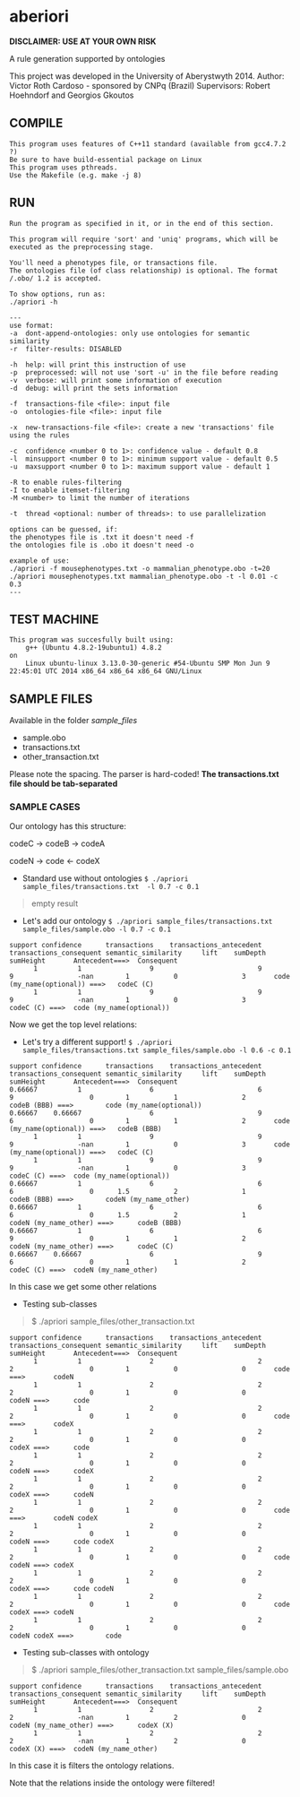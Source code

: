 # aberiori 

**DISCLAIMER: USE AT YOUR OWN RISK**

A rule generation supported by ontologies

This project was developed in the University of Aberystwyth 2014.
Author: Victor Roth Cardoso - sponsored by CNPq (Brazil)
Supervisors: Robert Hoehndorf and Georgios Gkoutos
 
## COMPILE
	This program uses features of C++11 standard (available from gcc4.7.2 ?)
	Be sure to have build-essential package on Linux
	This program uses pthreads.
	Use the Makefile (e.g. make -j 8)
	
## RUN
	Run the program as specified in it, or in the end of this section.

	This program will require 'sort' and 'uniq' programs, which will be executed as the preprocessing stage.
	
	You'll need a phenotypes file, or transactions file.
	The ontologies file (of class relationship) is optional. The format /.obo/ 1.2 is accepted.
	
	To show options, run as:
	./apriori -h
	
	---
	use format:
	-a	dont-append-ontologies: only use ontologies for semantic similarity
	-r	filter-results: DISABLED

	-h	help: will print this instruction of use
	-p	preprocessed: will not use 'sort -u' in the file before reading
	-v	verbose: will print some information of execution
	-d	debug: will print the sets information

	-f	transactions-file <file>: input file
	-o	ontologies-file <file>: input file

	-x	new-transactions-file <file>: create a new 'transactions' file using the rules

	-c	confidence <number 0 to 1>: confidence value - default 0.8
	-l	minsupport <number 0 to 1>: minimum support value - default 0.5
	-u	maxsupport <number 0 to 1>: maximum support value - default 1

	-R to enable rules-filtering
	-I to enable itemset-filtering
	-M <number> to limit the number of iterations

	-t	thread <optional: number of threads>: to use parallelization

	options can be guessed, if:
	the phenotypes file is .txt it doesn't need -f
	the ontologies file is .obo it doesn't need -o

	example of use: 
	./apriori -f mousephenotypes.txt -o mammalian_phenotype.obo -t=20
	./apriori mousephenotypes.txt mammalian_phenotype.obo -t -l 0.01 -c 0.3
	---

## TEST MACHINE
	This program was succesfully built using:
		g++ (Ubuntu 4.8.2-19ubuntu1) 4.8.2
	on
		Linux ubuntu-linux 3.13.0-30-generic #54-Ubuntu SMP Mon Jun 9 22:45:01 UTC 2014 x86_64 x86_64 x86_64 GNU/Linux

## SAMPLE FILES

Available in the folder *sample_files*
- sample.obo
- transactions.txt
- other_transaction.txt

Please note the spacing. The parser is hard-coded!
**The transactions.txt file should be tab-separated**

### SAMPLE CASES

Our ontology has this structure:

codeC -> codeB -> codeA

codeN -> code <- codeX

- Standard use without ontologies
`$ ./apriori sample_files/transactions.txt  -l 0.7 -c 0.1`
> empty result

- Let's add our ontology
`$ ./apriori sample_files/transactions.txt sample_files/sample.obo -l 0.7 -c 0.1`
```
support confidence      transactions    transactions_antecedent transactions_consequent semantic_similarity     lift    sumDepth        sumHeight       Antecedent===>  Consequent
      1          1                 9                          9                       9                -nan        1           0                3       code (my_name(optional)) ===>   codeC (C) 
      1          1                 9                          9                       9                -nan        1           0                3       codeC (C) ===>  code (my_name(optional)) 
```
Now we get the top level relations:

- Let's try a different support!
`$ ./apriori sample_files/transactions.txt sample_files/sample.obo -l 0.6 -c 0.1`
```
support confidence      transactions    transactions_antecedent transactions_consequent semantic_similarity     lift    sumDepth        sumHeight       Antecedent===>  Consequent
0.66667          1                 6                          6                       9                   0        1           1                2       codeB (BBB) ===>        code (my_name(optional)) 
0.66667    0.66667                 6                          9                       6                   0        1           1                2       code (my_name(optional)) ===>   codeB (BBB) 
      1          1                 9                          9                       9                -nan        1           0                3       code (my_name(optional)) ===>   codeC (C) 
      1          1                 9                          9                       9                -nan        1           0                3       codeC (C) ===>  code (my_name(optional)) 
0.66667          1                 6                          6                       6                   0      1.5           2                1       codeB (BBB) ===>        codeN (my_name_other) 
0.66667          1                 6                          6                       6                   0      1.5           2                1       codeN (my_name_other) ===>      codeB (BBB) 
0.66667          1                 6                          6                       9                   0        1           1                2       codeN (my_name_other) ===>      codeC (C) 
0.66667    0.66667                 6                          9                       6                   0        1           1                2       codeC (C) ===>  codeN (my_name_other) 
```
In this case we get some other relations

- Testing sub-classes
> $ ./apriori sample_files/other_transaction.txt
```
support confidence      transactions    transactions_antecedent transactions_consequent semantic_similarity     lift    sumDepth        sumHeight       Antecedent===>  Consequent
      1          1                 2                          2                       2                   0        1           0                0       code ===>       codeN 
      1          1                 2                          2                       2                   0        1           0                0       codeN ===>      code 
      1          1                 2                          2                       2                   0        1           0                0       code ===>       codeX 
      1          1                 2                          2                       2                   0        1           0                0       codeX ===>      code 
      1          1                 2                          2                       2                   0        1           0                0       codeN ===>      codeX 
      1          1                 2                          2                       2                   0        1           0                0       codeX ===>      codeN 
      1          1                 2                          2                       2                   0        1           0                0       code ===>       codeN codeX 
      1          1                 2                          2                       2                   0        1           0                0       codeN ===>      code codeX 
      1          1                 2                          2                       2                   0        1           0                0       code codeN ===> codeX 
      1          1                 2                          2                       2                   0        1           0                0       codeX ===>      code codeN 
      1          1                 2                          2                       2                   0        1           0                0       code codeX ===> codeN 
      1          1                 2                          2                       2                   0        1           0                0       codeN codeX ===>        code 
```

- Testing sub-classes with ontology
> $ ./apriori sample_files/other_transaction.txt sample_files/sample.obo
```
support confidence      transactions    transactions_antecedent transactions_consequent semantic_similarity     lift    sumDepth        sumHeight       Antecedent===>  Consequent                                                          
      1          1                 2                          2                       2                -nan        1           2                0       codeN (my_name_other) ===>      codeX (X)                                           
      1          1                 2                          2                       2                -nan        1           2                0       codeX (X) ===>  codeN (my_name_other)                                               
```
In this case it is filters the ontology relations.

Note that the relations inside the ontology were filtered!
